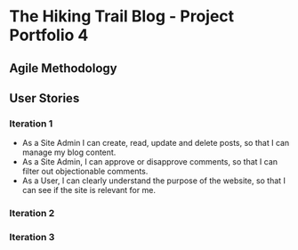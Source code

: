 # The Hiking Trail Blog - Project Portfolio 4

## **Agile Methodology**

## User Stories

### Iteration 1
- As a Site Admin I can create, read, update and delete posts, so that I can manage my blog content.
- As a Site Admin, I can approve or disapprove comments, so that I can filter out objectionable comments.
- As a User, I can clearly understand the purpose of the website, so that I can see if the site is relevant for me.


### Iteration 2

### Iteration 3